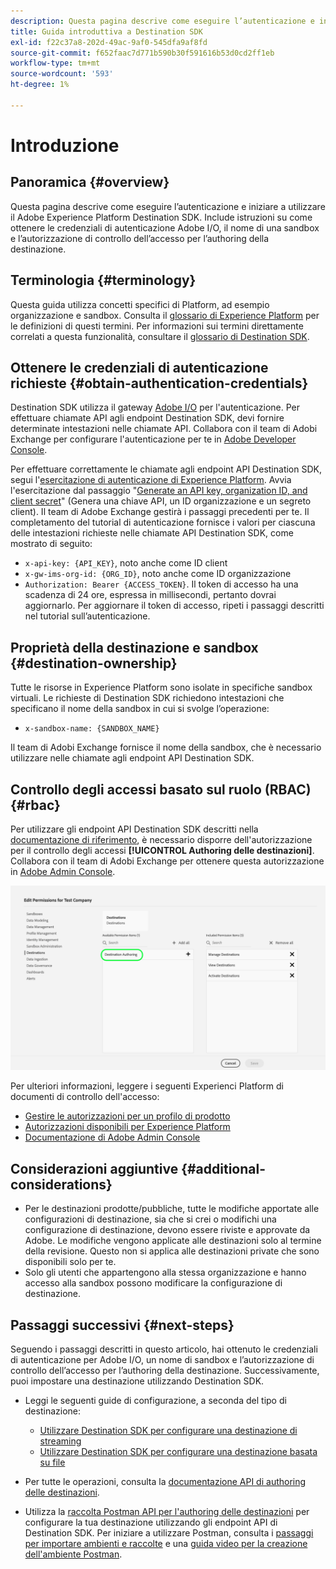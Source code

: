 ```yaml
---
description: Questa pagina descrive come eseguire l’autenticazione e iniziare a utilizzare il Adobe Experience Platform Destination SDK. Include istruzioni su come ottenere le credenziali di autenticazione Adobe I/O, il nome di una sandbox e l’autorizzazione di controllo dell’accesso per l’authoring della destinazione.
title: Guida introduttiva a Destination SDK
exl-id: f22c37a8-202d-49ac-9af0-545dfa9af8fd
source-git-commit: f652faac7d771b590b30f591616b53d0cd2ff1eb
workflow-type: tm+mt
source-wordcount: '593'
ht-degree: 1%

---
```


# Introduzione

## Panoramica {#overview}

Questa pagina descrive come eseguire l’autenticazione e iniziare a utilizzare il Adobe Experience Platform Destination SDK. Include istruzioni su come ottenere le credenziali di autenticazione Adobe I/O, il nome di una sandbox e l’autorizzazione di controllo dell’accesso per l’authoring della destinazione.

## Terminologia {#terminology}

Questa guida utilizza concetti specifici di Platform, ad esempio organizzazione e sandbox. Consulta il [glossario di Experience Platform](https://experienceleague.adobe.com/docs/experience-platform/landing/glossary.html) per le definizioni di questi termini. Per informazioni sui termini direttamente correlati a questa funzionalità, consultare il [glossario di Destination SDK](/help/destinations/destination-sdk/glossary.md).

## Ottenere le credenziali di autenticazione richieste {#obtain-authentication-credentials}

Destination SDK utilizza il gateway [Adobe I/O](https://www.adobe.io/) per l&#39;autenticazione. Per effettuare chiamate API agli endpoint Destination SDK, devi fornire determinate intestazioni nelle chiamate API. Collabora con il team di Adobi Exchange per configurare l&#39;autenticazione per te in [Adobe Developer Console](https://developer.adobe.com/console).

Per effettuare correttamente le chiamate agli endpoint API Destination SDK, segui l&#39;[esercitazione di autenticazione di Experience Platform](https://experienceleague.adobe.com/docs/experience-platform/landing/platform-apis/api-authentication.html?lang=it). Avvia l&#39;esercitazione dal passaggio &quot;[Generate an API key, organization ID, and client secret](https://experienceleague.adobe.com/docs/experience-platform/landing/platform-apis/api-authentication.html#api-ims-secret)&quot; (Genera una chiave API, un ID organizzazione e un segreto client). Il team di Adobe Exchange gestirà i passaggi precedenti per te. Il completamento del tutorial di autenticazione fornisce i valori per ciascuna delle intestazioni richieste nelle chiamate API Destination SDK, come mostrato di seguito:

* `x-api-key: {API_KEY}`, noto anche come ID client
* `x-gw-ims-org-id: {ORG_ID}`, noto anche come ID organizzazione
* `Authorization: Bearer {ACCESS_TOKEN}`. Il token di accesso ha una scadenza di 24 ore, espressa in millisecondi, pertanto dovrai aggiornarlo. Per aggiornare il token di accesso, ripeti i passaggi descritti nel tutorial sull’autenticazione.

<!--

### Obtain `Authorization: Bearer {ACCESS_TOKEN}`

To obtain the `{ACCESS_TOKEN}`, you must generate a JWT token and exchange it for the access token. Follow the steps below:

1. Follow the instructions in the [Generate JWT section](https://www.adobe.io/apis/experienceplatform/console/docs.html#!AdobeDocs/adobeio-console/master/credentials.md) in the credentials guide.
2. Follow the instructions in [Step 3: try it](https://www.adobe.io/authentication/auth-methods.html#!AdobeDocs/adobeio-auth/master/AuthenticationOverview/ServiceAccountIntegration.md) in the Service account connection guide.

You now have the required authentication headers `x-api-key: {API_KEY}`, `x-gw-ims-org-id: {ORG_ID}`, and `Authorization: Bearer {ACCESS_TOKEN}`.

>[!NOTE]
>
>The access token has an expiration time of 24 hours, expressed in milliseconds, so you will have to refresh it. To refresh the access token, repeat the steps outlined in this section.

-->

## Proprietà della destinazione e sandbox {#destination-ownership}

Tutte le risorse in Experience Platform sono isolate in specifiche sandbox virtuali. Le richieste di Destination SDK richiedono intestazioni che specificano il nome della sandbox in cui si svolge l’operazione:

* `x-sandbox-name: {SANDBOX_NAME}`

Il team di Adobi Exchange fornisce il nome della sandbox, che è necessario utilizzare nelle chiamate agli endpoint API Destination SDK.

## Controllo degli accessi basato sul ruolo (RBAC) {#rbac}

Per utilizzare gli endpoint API Destination SDK descritti nella [documentazione di riferimento](functionality/configuration-options.md), è necessario disporre dell&#39;autorizzazione per il controllo degli accessi **[!UICONTROL Authoring delle destinazioni]**. Collabora con il team di Adobi Exchange per ottenere questa autorizzazione in [Adobe Admin Console](https://adminconsole.adobe.com/).

![Autorizzazione per l&#39;authoring delle destinazioni](./assets/destination-authoring-permission.png)

Per ulteriori informazioni, leggere i seguenti Experienci Platform di documenti di controllo dell&#39;accesso:

* [Gestire le autorizzazioni per un profilo di prodotto](/help/access-control/ui/permissions.md)
* [Autorizzazioni disponibili per Experience Platform](/help/access-control/home.md#permissions)
* [Documentazione di Adobe Admin Console](https://helpx.adobe.com/it/enterprise/using/admin-console.html)

## Considerazioni aggiuntive {#additional-considerations}

* Per le destinazioni prodotte/pubbliche, tutte le modifiche apportate alle configurazioni di destinazione, sia che si crei o modifichi una configurazione di destinazione, devono essere riviste e approvate da Adobe. Le modifiche vengono applicate alle destinazioni solo al termine della revisione. Questo non si applica alle destinazioni private che sono disponibili solo per te.
* Solo gli utenti che appartengono alla stessa organizzazione e hanno accesso alla sandbox possono modificare la configurazione di destinazione.

## Passaggi successivi {#next-steps}

Seguendo i passaggi descritti in questo articolo, hai ottenuto le credenziali di autenticazione per Adobe I/O, un nome di sandbox e l’autorizzazione di controllo dell’accesso per l’authoring della destinazione. Successivamente, puoi impostare una destinazione utilizzando Destination SDK.

* Leggi le seguenti guide di configurazione, a seconda del tipo di destinazione:

   * [Utilizzare Destination SDK per configurare una destinazione di streaming](guides/configure-destination-instructions.md)
   * [Utilizzare Destination SDK per configurare una destinazione basata su file](guides/configure-file-based-destination-instructions.md)

* Per tutte le operazioni, consulta la [documentazione API di authoring delle destinazioni](https://www.adobe.io/experience-platform-apis/references/destination-authoring/).
* Utilizza la [raccolta Postman API per l&#39;authoring delle destinazioni](https://github.com/adobe/experience-platform-postman-samples/blob/master/apis/experience-platform/Destination%20Authoring%20API.postman_collection.json) per configurare la tua destinazione utilizzando gli endpoint API di Destination SDK. Per iniziare a utilizzare Postman, consulta i [passaggi per importare ambienti e raccolte](https://learning.postman.com/docs/getting-started/importing-and-exporting-data/) e una [guida video per la creazione dell&#39;ambiente Postman](https://video.tv.adobe.com/v/28832).
